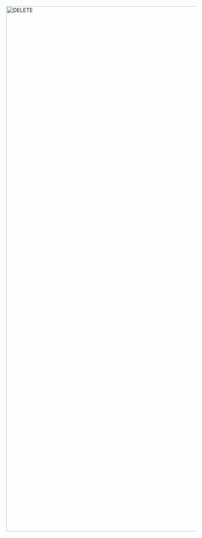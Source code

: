 <img width="2240" height="1400" alt="DELETE" src="https://github.com/user-attachments/assets/6f839820-de23-41c7-bbfe-bdae48f5c1e6" />
